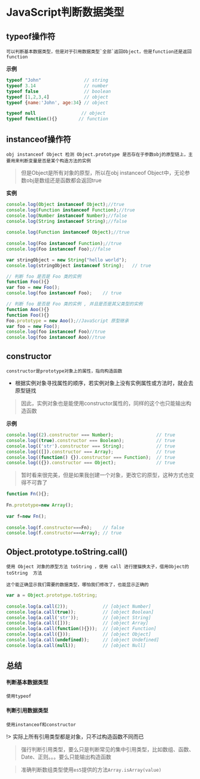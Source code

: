 # JavaScript判断数据类型

## typeof操作符

	可以判断基本数据类型，但是对于引用数据类型`全部`返回Object，但是function还是返回function

**示例**

```js
typeof "John"                // string 
typeof 3.14                  // number
typeof false                 // boolean
typeof [1,2,3,4]             // object
typeof {name:'John', age:34} // object

typeof null					// object
typeof function(){}		   // function
```

## instanceof操作符

	obj instanceof Object 检测 Object.prototype 是否存在于参数obj的原型链上，主要用来判断变量是否是某个构造方法的实例

> 但是Object是所有对象的原型，所以在obj instanceof Object中，无论参数obj是数组还是函数都会返回true

**实例**

```js
console.log(Object instanceof Object);//true 
console.log(Function instanceof Function);//true 
console.log(Number instanceof Number);//false 
console.log(String instanceof String);//false 
 
console.log(Function instanceof Object);//true 
 
console.log(Foo instanceof Function);//true 
console.log(Foo instanceof Foo);//false
```

```js
var stringObject = new String("hello world"); 
console.log(stringObject instanceof String);   // true

// 判断 foo 是否是 Foo 类的实例
function Foo(){}
var foo = new Foo();
console.log(foo instanceof Foo);	// true
```

```js
// 判断 foo 是否是 Foo 类的实例 , 并且是否是其父类型的实例
function Aoo(){} 
function Foo(){} 
Foo.prototype = new Aoo();//JavaScript 原型继承
var foo = new Foo(); 
console.log(foo instanceof Foo)//true 
console.log(foo instanceof Aoo)//true
```

## constructor

	constructor是prototype对象上的属性，指向构造函数

* 根据实例对象寻找属性的顺序，若实例对象上没有实例属性或方法时，就会去原型链找

> 因此，实例对象也是能使用constructor属性的，同样的这个也只能输出构造函数

**示例**

```js
console.log((2).constructor === Number);				// true
console.log((true).constructor === Boolean);			// true
console.log(('str').constructor === String);			// true
console.log(([]).constructor === Array);				// true
console.log((function() {}).constructor === Function);	// true
console.log(({}).constructor === Object);				// true
```

> 暂时看来很完美，但是如果我创建一个对象，更改它的原型，这种方式也变得不可靠了

```js
function Fn(){};
 
Fn.prototype=new Array();
 
var f=new Fn();
 
console.log(f.constructor===Fn);    // false
console.log(f.constructor===Array); // true 
```

## Object.prototype.toString.call()

	使用 Object 对象的原型方法 toString ，使用 call 进行狸猫换太子，借用Object的 toString  方法

	这个能正确显示我们需要的数据类型，哪怕我们修改了，也能显示正确的

```js
var a = Object.prototype.toString;
 
console.log(a.call(2));				// [object Number]
console.log(a.call(true));			// [object Boolean]
console.log(a.call('str'));			// [object String]
console.log(a.call([]));			// [object Array]
console.log(a.call(function(){}));	// [object Function]
console.log(a.call({}));			// [object Object]
console.log(a.call(undefined));		// [object Undefined]
console.log(a.call(null));			// [object Null]
```

## 总结

#### 判断基本数据类型

	使用typeof

#### 判断引用数据类型

	使用instanceof和constructor

!> 实际上所有引用类型都是对象，只不过构造函数不同而已
> 强行判断引用类型，要么只是判断常见的集中引用类型，比如数组、函数、Date、正则。。。要么只能输出构造函数

> 准确判断数组类型使用`es5`提供的方法`Array.isArray(value)`
